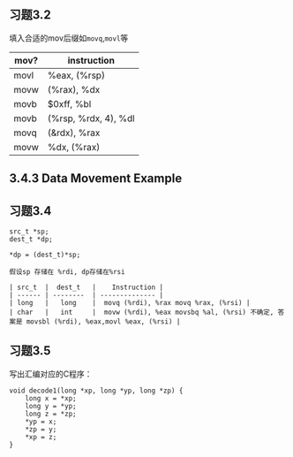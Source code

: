 ## 习题3.2

填入合适的mov后缀如`movq`,`movl`等

| mov? |  instruction |
| ---- |----------    |
| movl | %eax, (%rsp) |
| movw | (%rax), %dx  |
| movb | $0xff, %bl   |
| movb | (%rsp, %rdx, 4), %dl |
| movq | (&rdx), %rax |
| movw | %dx, (%rax)  |

## 3.4.3 Data Movement Example

## 习题3.4
```
src_t *sp;
dest_t *dp;

*dp = (dest_t)*sp;

假设sp 存储在 %rdi, dp存储在%rsi

| src_t  |  dest_t   |    Instruction |
| ------ | --------  | -------------- |
| long   |   long    |  movq (%rdi), %rax movq %rax, (%rsi) |
| char   |   int     |  movw (%rdi), %eax movsbq %al, (%rsi) 不确定, 答案是 movsbl (%rdi), %eax,movl %eax, (%rsi) |
```

## 习题3.5

写出汇编对应的C程序：
```
void decode1(long *xp, long *yp, long *zp) {
    long x = *xp;
    long y = *yp;
    long z = *zp;
    *yp = x;
    *zp = y;
    *xp = z;
}
```

